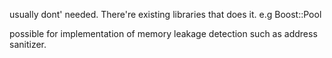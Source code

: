 usually dont' needed. There're existing libraries that does it.
e.g Boost::Pool

possible for implementation of memory leakage detection such as address
sanitizer.


